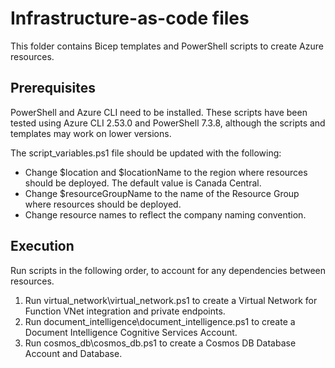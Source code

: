 # Infrastructure-as-code files

This folder contains Bicep templates and PowerShell scripts to create Azure resources.

## Prerequisites

PowerShell and Azure CLI need to be installed. These scripts have been tested using Azure CLI 2.53.0 and PowerShell 7.3.8, although the scripts and templates may work on lower versions.

The script_variables.ps1 file should be updated with the following:

- Change $location and $locationName to the region where resources should be deployed. The default value is Canada Central.
- Change $resourceGroupName to the name of the Resource Group where resources should be deployed.
- Change resource names to reflect the company naming convention.

## Execution

Run scripts in the following order, to account for any dependencies between resources.

1. Run virtual_network\virtual_network.ps1 to create a Virtual Network for Function VNet integration and private endpoints.
2. Run document_intelligence\document_intelligence.ps1 to create a Document Intelligence Cognitive Services Account.
3. Run cosmos_db\cosmos_db.ps1 to create a Cosmos DB Database Account and Database.